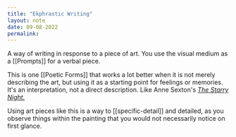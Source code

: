 ```yaml
---
title: "Ekphrastic Writing"
layout: note
date: 09-08-2022
permalink:
---
```


A way of writing in response to a piece of art. You use the visual medium as a [[Prompts]] for a verbal piece.

This is one [[Poetic Forms]] that works a lot better when it is not merely describing the art, but using it as a starting point for feelings or memories. It's an interpretation, not a direct description. Like Anne Sexton's *<a href="https://www.poetryfoundation.org/poems/42565/the-starry-night" >The Starry Night.</a>*

Using art pieces like this is a way to [[specific-detail]] and detailed, as you observe things within the painting that you would not necessarily notice on first glance.
